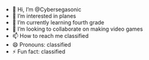 - 👋 Hi, I’m @Cybersegasonic
- 👀 I’m interested in planes
- 🌱 I’m currently learning fourth grade
- 💞️ I’m looking to collaborate on making video games
- 📫 How to reach me    classified
- 😄 Pronouns:          classified
- ⚡ Fun fact:           classified
  

<!---
Cybersegasonic/Cybersegasonic is a ✨ special ✨ repository because its `README.md` (this file) appears on your GitHub profile.
You can click the Preview link to take a look at your changes.
--->
